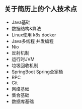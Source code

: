 ## 关于简历上的个人技术点

* Java基础
* 数据结构&算法
* Linux使用 k8s docker
* Java多线程 并发编程
* Nio
* 反射机制
* 运行时JVM
* 垃圾回收机制
* SpringBoot Spring全家桶
* RPC
* Git
* 网络基础
* 集合基础
* 数据库基础
